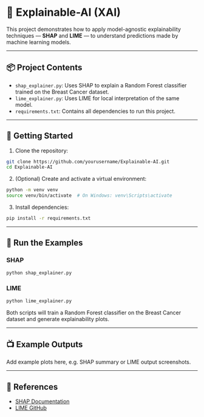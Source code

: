 # 🧠 Explainable-AI (XAI)

This project demonstrates how to apply model-agnostic explainability techniques — **SHAP** and **LIME** — to understand predictions made by machine learning models.

---

## 📦 Project Contents

- `shap_explainer.py`: Uses SHAP to explain a Random Forest classifier trained on the Breast Cancer dataset.
- `lime_explainer.py`: Uses LIME for local interpretation of the same model.
- `requirements.txt`: Contains all dependencies to run this project.

---

## 🚀 Getting Started

1. Clone the repository:

```bash
git clone https://github.com/yourusername/Explainable-AI.git
cd Explainable-AI
```

2. (Optional) Create and activate a virtual environment:

```bash
python -m venv venv
source venv/bin/activate  # On Windows: venv\Scripts\activate
```

3. Install dependencies:

```bash
pip install -r requirements.txt
```

---

## 🧪 Run the Examples

### SHAP

```bash
python shap_explainer.py
```

### LIME

```bash
python lime_explainer.py
```

Both scripts will train a Random Forest classifier on the Breast Cancer dataset and generate explainability plots.

---

## 📺 Example Outputs

Add example plots here, e.g. SHAP summary or LIME output screenshots.

---

## 📃 References

- [SHAP Documentation](https://shap.readthedocs.io/en/latest/)
- [LIME GitHub](https://github.com/marcotcr/lime)

